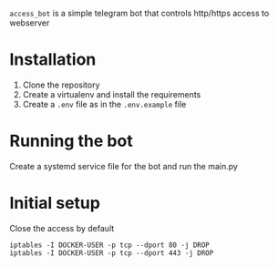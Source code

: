 `access_bot` is a simple telegram bot that controls http/https access to webserver

# Installation
1. Clone the repository
2. Create a virtualenv and install the requirements
3. Create a `.env` file as in the `.env.example` file


# Running the bot
Create a systemd service file for the bot and run the main.py


# Initial setup
Close the access by default
```
iptables -I DOCKER-USER -p tcp --dport 80 -j DROP
iptables -I DOCKER-USER -p tcp --dport 443 -j DROP
```
